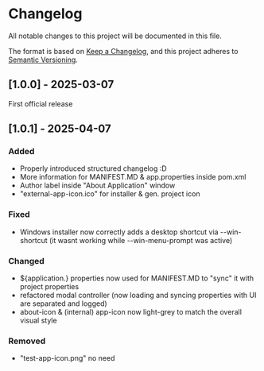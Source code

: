 # Changelog

All notable changes to this project will be documented in this file.

The format is based on [Keep a Changelog](https://keepachangelog.com/en/1.1.0/),
and this project adheres to [Semantic Versioning](https://semver.org/spec/v2.0.0.html).
 
## [1.0.0] - 2025-03-07

First official release

## [1.0.1] - 2025-04-07

### Added

- Properly introduced structured changelog :D
- More information for MANIFEST.MD & app.properties inside pom.xml
- Author label inside "About Application" window
- "external-app-icon.ico" for installer & gen. project icon

### Fixed
- Windows installer now correctly adds a desktop shortcut via --win-shortcut (it wasnt working while --win-menu-prompt was active)

### Changed

- ${application.} properties now used for MANIFEST.MD to "sync" it with project properties
- refactored modal controller (now loading and syncing properties with UI are separated and logged)
- about-icon & (internal) app-icon now light-grey to match the overall visual style

### Removed

- "test-app-icon.png" no need